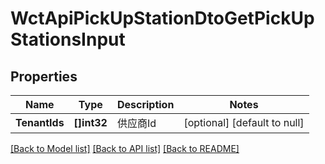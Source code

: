 # WctApiPickUpStationDtoGetPickUpStationsInput

## Properties
Name | Type | Description | Notes
------------ | ------------- | ------------- | -------------
**TenantIds** | **[]int32** | 供应商Id | [optional] [default to null]

[[Back to Model list]](../README.md#documentation-for-models) [[Back to API list]](../README.md#documentation-for-api-endpoints) [[Back to README]](../README.md)

